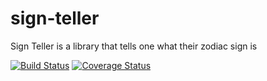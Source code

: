 # sign-teller
Sign Teller is a library that tells one what their zodiac sign is

[![Build Status](https://travis-ci.org/micah-akpan/sign-teller.svg?branch=develop)](https://travis-ci.org/micah-akpan/sign-teller) [![Coverage Status](https://coveralls.io/repos/github/micah-akpan/sign-teller/badge.svg?branch=develop)](https://coveralls.io/github/micah-akpan/sign-teller?branch=develop)
